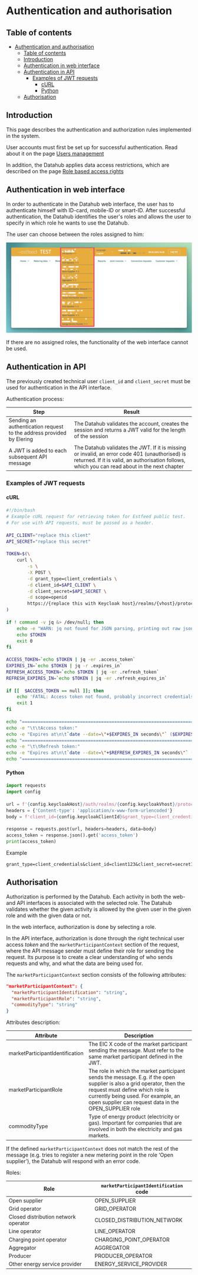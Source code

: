 ﻿# Authentication and authorisation

## Table of contents

- [Authentication and authorisation](#authentication-and-authorisation)
  - [Table of contents](#table-of-contents)
  - [Introduction](#introduction)
  - [Authentication in web interface](#authentication-in-web-interface)
  - [Authentication in API](#authentication-in-api)
    - [Examples of JWT requests](#examples-of-jwt-requests)
      - [cURL](#curl)
      - [Python](#python)
  - [Authorisation](#authorisation)

## Introduction

This page describes the authentication and authorization rules implemented in the system.

User accounts must first be set up for successful authentication. Read about it on the page [Users management](03.02-users-management.md)

In addition, the Datahub applies data access restrictions, which are described on the page [Role based access rights](03.01-role-based-access-rights.md)

## Authentication in web interface

In order to authenticate in the Datahub web interface, the user has to authenticate himself with ID-card, mobile-ID or smart-ID. After successful authentication, the Datahub identifies the user's roles and allows the user to specify in which role he wants to use the Datahub.

The user can choose between the roles assigned to him:

![role-selector](../images/opp-ui/role-selector.jpg)

If there are no assigned roles, the functionality of the web interface cannot be used.

## Authentication in API

The previously created technical user `client_id` and `client_secret` must be used for authentication in the API interface.

Authentication process:

|Step|Result|
|----|-------|
|Sending an authentication request to the address provided by Elering|The Datahub validates the account, creates the session and returns a JWT valid for the length of the session|
|A JWT is added to each subsequent API message|The Datahub validates the JWT. If it is missing or invalid, an error code 401 (unauthorised) is returned. If it is valid, an authorisation follows, which you can read about in the next chapter|

### Examples of JWT requests

#### cURL

```bash
#!/bin/bash
# Example cURL request for retrieving token for Estfeed public test.
# For use with API requests, must be passed as a header.

API_CLIENT="replace this client"
API_SECRET="replace this secret"

TOKEN=$(\
    curl \
        -s \
        -X POST \
        -d grant_type=client_credentials \
        -d client_id=$API_CLIENT \
        -d client_secret=$API_SECRET \
        -d scope=openid
        https://{replace this with Keycloak host}/realms/{vhost}/protocol/openid-connect/token \
)

if ! command -v jq &> /dev/null; then
    echo -e "WARN: jq not found for JSON parsing, printing out raw json\n"
    echo $TOKEN
    exit 0
fi

ACCESS_TOKEN=`echo $TOKEN | jq -er .access_token`
EXPIRES_IN=`echo $TOKEN | jq -r .expires_in`
REFRESH_ACCESS_TOKEN=`echo $TOKEN | jq -er .refresh_token`
REFRESH_EXPIRES_IN=`echo $TOKEN | jq -er .refresh_expires_in`

if [[  $ACCESS_TOKEN == null ]]; then
    echo 'FATAL: Access token not found, probably incorrect credentials.'
    exit 1
fi

echo "===================================================================================="
echo -e "\t\tAccess token:"
echo -e "Expires at\n\t`date --date=\"+$EXPIRES_IN seconds\"` ($EXPIRES_IN seconds)\n\nToken\n\t$ACCESS_TOKEN"
echo "===================================================================================="
echo -e "\t\tRefresh token:"
echo -e "Expires at\n\t`date --date=\"+$REFRESH_EXPIRES_IN seconds\"` ($REFRESH_EXPIRES_IN seconds)\n\nToken\n\t$REFRESH_ACCESS_TOKEN"
echo "===================================================================================="

```

#### Python

```python
import requests
import config

url = f'{config.keycloakHost}/auth/realms/{config.keycloakVhost}/protocol/openid-connect/token'
headers = {'Content-type': 'application/x-www-form-urlencoded'}
body = f'client_id={config.keycloakClientId}&grant_type=client_credentials&client_secret={config.keycloakClientSecret}&scope=openid'

response = requests.post(url, headers=headers, data=body)
access_token = response.json().get('access_token')
print(access_token)
```

Example

```text
grant_type=client_credentials&client_id=client123&client_secret=secret123&scope=openid
```

## Authorisation

Authorization is performed by the Datahub. Each activity in both the web- and API interfaces is associated with the selected role. The Datahub validates whether the given activity is allowed by the given user in the given role and with the given data or not.

In the web interface, authorization is done by selecting a role.

In the API interface, authorization is done through the right technical user access *token* and the `marketParticipantContext` section of the request, where the API message sender must define their role for sending the request. Its purpose is to create a clear understanding of who sends requests and why, and what the data are being used for.

The `marketParticipantContext` section consists of the following attributes:

```json
"marketParticipantContext": {
  "marketParticipantIdentification": "string", 
  "marketParticipantRole": "string", 
  "commodityType": "string"
}
```

Attributes description:

|Attribute|Description|
|--------|--------|
|marketParticipantIdentification|The EIC X code of the market participant sending the message. Must refer to the same market participant defined in the JWT.|
|marketParticipantRole|The role in which the market participant sends the message. E.g. if the open supplier is also a grid operator, then the request must define which role is currently being used. For example, an open supplier can request data in the OPEN_SUPPLIER role|
|commodityType|Type of energy product (electricity or gas). Important for companies that are involved in both the electricity and gas markets.|

If the defined `marketParticipantContext` does not match the rest of the message (e.g. tries to register a new metering point in the role ‘Open supplier’), the Datahub will respond with an error code.

Roles:

| Role                                 | `marketParticipantIdentification` code |
|--------------------------------------|----------------------------------------|
| Open supplier                        | OPEN_SUPPLIER                          |
| Grid operator                        | GRID_OPERATOR                          |
| Closed distribution network operator | CLOSED_DISTRIBUTION_NETWORK            |
| Line operator                        | LINE_OPERATOR                          |
| Charging point operator              | CHARGING_POINT_OPERATOR                |
| Aggregator                           | AGGREGATOR                             |
| Producer                             | PRODUCER_OPERATOR                      |
| Other energy service provider        | ENERGY_SERVICE_PROVIDER                |
